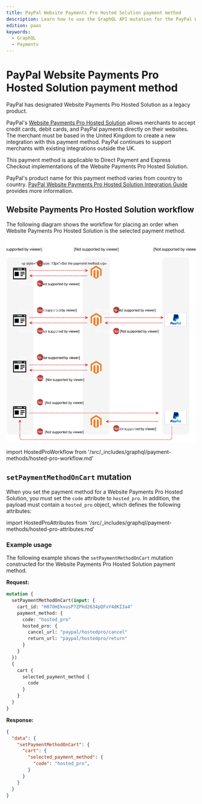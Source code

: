 ```yaml
---
title: PayPal Website Payments Pro Hosted Solution payment method
description: Learn how to use the GraphQL API mutation for the PayPal Website Payments Pro Hosted payment solution.
edition: paas
keywords:
  - GraphQL
  - Payments
---
```


# PayPal Website Payments Pro Hosted Solution payment method

<InlineAlert variant="info" slots="text" />

PayPal has designated Website Payments Pro Hosted Solution as a legacy product.

PayPal's [Website Payments Pro Hosted Solution](https://developer.paypal.com/api/nvp-soap/payflow/website-payments-pro-hosted-solution/) allows merchants to accept credit cards, debit cards, and PayPal payments directly on their websites. The merchant must be based in the United Kingdom to create a new integration with this payment method. PayPal continues to support merchants with existing integrations outside the UK.

This payment method is applicable to Direct Payment and Express Checkout implementations of the Website Payments Pro Hosted Solution.

PayPal's product name for this payment method varies from country to country. [PayPal Website Payments
Pro Hosted Solution Integration Guide](https://www.paypalobjects.com/webstatic/en_GB/developer/docs/pdf/hostedsolution_uk.pdf) provides more information.

## Website Payments Pro Hosted Solution workflow

The following diagram shows the workflow for placing an order when Website Payments Pro Hosted Solution is the selected payment method.

![PayPal Website Payments Pro Hosted Solution sequence diagram](../../_images/graphql/paypal-hosted-pro.svg)

import HostedProWorkflow from '/src/_includes/graphql/payment-methods/hosted-pro-workflow.md'

<HostedProWorkflow />

## `setPaymentMethodOnCart` mutation

When you set the payment method for a Website Payments Pro Hosted Solution, you must set the `code` attribute to `hosted_pro`. In addition, the payload must contain a `hosted_pro` object, which defines the following attributes:

import HostedProAttributes from '/src/_includes/graphql/payment-methods/hosted-pro-attributes.md'

<HostedProAttributes />

### Example usage

The following example shows the `setPaymentMethodOnCart` mutation constructed for the Website Payments Pro Hosted Solution payment method.

**Request:**

```graphql
mutation {
  setPaymentMethodOnCart(input: {
    cart_id: "H87OmEkvusP7ZPkd2634pQFxY4dKI3a4"
    payment_method: {
      code: "hosted_pro"
      hosted_pro: {
        cancel_url: "paypal/hostedpro/cancel"
        return_url: "paypal/hostedpro/return"
      }
    }
  })
  {
    cart {
      selected_payment_method {
        code
      }
    }
  }
}
```

**Response:**

```json
{
  "data": {
    "setPaymentMethodOnCart": {
      "cart": {
        "selected_payment_method": {
          "code": "hosted_pro",
        }
      }
    }
  }
}
```
